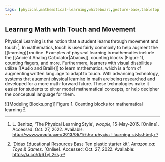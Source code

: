```yaml
---
tags: [physical,mathematical-learning,whiteboard,gesture-base,tabletop]
---
```


## Learning Math with Touch and Movement

Physical Learning is the notion that a student learns through movement and touch [^1].  In mathematics, touch is used fairly commonly to help augment the [[learning]] routine. Examples of physical learning in mathematics include the [[Ancient Analog Calculator|Abacus]], counting blocks (Figure 1), counting fingers, and more. Furthermore, learners with visual disabilities utilize [[Audio and Braille]] to learn mathematics, which is a form of augmenting written language to adapt to touch. With advancing technology, systems that augment physical learning in math are being researched and developed for a more math-forward future. These technologies make it easier for students to either model mathematical concepts, or help decipher the conceptual language for them.

![[Modeling Blocks.png]]
Figure 1.  Counting blocks for mathematical learning [^2].

[^1]: L. Benitez, ‘The Physical Learning Style', _woople_, 15-May-2015. [Online]. Accessed: Oct. 27, 2022. Available: http://www.woople.com/2013/05/15/the-physical-learning-style.html.
[^2]: ‘Didax Educational Resources Base Ten plastic starter kit', _Amazon.ca: Toys & Games_. [Online]. Accessed: Oct. 27, 2022. Available: https://a.co/d/6TyL26s.
